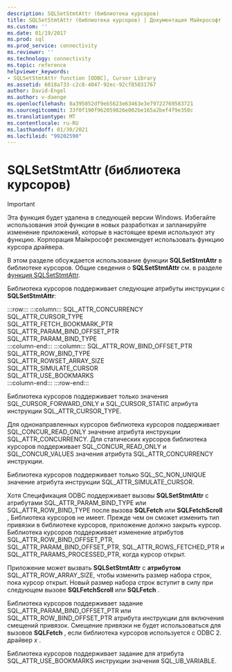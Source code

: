 ```yaml
---
description: SQLSetStmtAttr (библиотека курсоров)
title: SQLSetStmtAttr (библиотека курсоров) | Документация Майкрософт
ms.custom: ''
ms.date: 01/19/2017
ms.prod: sql
ms.prod_service: connectivity
ms.reviewer: ''
ms.technology: connectivity
ms.topic: reference
helpviewer_keywords:
- SQLSetStmtAttr function [ODBC], Cursor Library
ms.assetid: 6018a733-c2c8-4047-92ec-92cf85031767
author: David-Engel
ms.author: v-daenge
ms.openlocfilehash: 8a395052df9eb5623e63463e3e79722769583721
ms.sourcegitcommit: 33f0f190f962059826e002be165a2bef4f9e350c
ms.translationtype: MT
ms.contentlocale: ru-RU
ms.lasthandoff: 01/30/2021
ms.locfileid: "99202590"
---
```

# <a name="sqlsetstmtattr-cursor-library"></a>SQLSetStmtAttr (библиотека курсоров)
> [!IMPORTANT]  
>  Эта функция будет удалена в следующей версии Windows. Избегайте использования этой функции в новых разработках и запланируйте изменение приложений, которые в настоящее время используют эту функцию. Корпорация Майкрософт рекомендует использовать функцию курсора драйвера.  
  
 В этом разделе обсуждается использование функции **SQLSetStmtAttr** в библиотеке курсоров. Общие сведения о **SQLSetStmtAttr** см. в разделе [функция SQLSetStmtAttr](../../../odbc/reference/syntax/sqlsetstmtattr-function.md).  
  
 Библиотека курсоров поддерживает следующие атрибуты инструкции с **SQLSetStmtAttr**:  

:::row:::
    :::column:::
        SQL_ATTR_CONCURRENCY  
        SQL_ATTR_CURSOR_TYPE  
        SQL_ATTR_FETCH_BOOKMARK_PTR  
        SQL_ATTR_PARAM_BIND_OFFSET_PTR  
        SQL_ATTR_PARAM_BIND_TYPE  
    :::column-end:::
    :::column:::
        SQL_ATTR_ROW_BIND_OFFSET_PTR  
        SQL_ATTR_ROW_BIND_TYPE  
        SQL_ATTR_ROWSET_ARRAY_SIZE  
        SQL_ATTR_SIMULATE_CURSOR  
        SQL_ATTR_USE_BOOKMARKS  
    :::column-end:::
:::row-end:::

 Библиотека курсоров поддерживает только значения SQL_CURSOR_FORWARD_ONLY и SQL_CURSOR_STATIC атрибута инструкции SQL_ATTR_CURSOR_TYPE.  
  
 Для однонаправленных курсоров библиотека курсоров поддерживает SQL_CONCUR_READ_ONLY значение атрибута инструкции SQL_ATTR_CONCURRENCY. Для статических курсоров библиотека курсоров поддерживает SQL_CONCUR_READ_ONLY и SQL_CONCUR_VALUES значения атрибута SQL_ATTR_CONCURRENCY инструкции.  
  
 Библиотека курсоров поддерживает только SQL_SC_NON_UNIQUE значение атрибута инструкции SQL_ATTR_SIMULATE_CURSOR.  
  
 Хотя Спецификация ODBC поддерживает вызовы **SQLSetStmtAttr** с атрибутами SQL_ATTR_PARAM_BIND_TYPE или SQL_ATTR_ROW_BIND_TYPE после вызова **SQLFetch** или **SQLFetchScroll** , Библиотека курсоров не имеет. Прежде чем он сможет изменить тип привязки в библиотеке курсоров, приложение должно закрыть курсор. Библиотека курсоров поддерживает изменение атрибутов SQL_ATTR_ROW_BIND_OFFSET_PTR, SQL_ATTR_PARAM_BIND_OFFSET_PTR, SQL_ATTR_ROWS_FETCHED_PTR и SQL_ATTR_PARAMS_PROCESSED_PTR, когда курсор открыт.  
  
 Приложение может вызвать **SQLSetStmtAttr** с **атрибутом** SQL_ATTR_ROW_ARRAY_SIZE, чтобы изменить размер набора строк, пока курсор открыт. Новый размер набора строк вступит в силу при следующем вызове **SQLFetchScroll** или **SQLFetch** .  
  
 Библиотека курсоров поддерживает задание SQL_ATTR_PARAM_BIND_OFFSET_PTR или SQL_ATTR_ROW_BIND_OFFSET_PTR атрибута инструкции для включения смещений привязок. Смещение привязки не будет использоваться для вызовов **SQLFetch** , если библиотека курсоров используется с ODBC 2. драйвер *x* .  
  
 Библиотека курсоров поддерживает задание для атрибута SQL_ATTR_USE_BOOKMARKS инструкции значения SQL_UB_VARIABLE.
